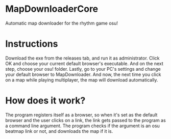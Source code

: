 # MapDownloaderCore
 Automatic map downloader for the rhythm game osu!
# Instructions
 Download the exe from the releases tab, and run it as administrator. Click OK and choose your current default browser's executable. And on the next step, choose your osu! folder. Lastly, go to your PC's settings and change your default browser to MapDownloader. And now, the next time you click on a map while playing multiplayer, the map will download automatically.
# How does it work?
 The program registers itself as a browser, so when it's set as the default browser and the user clicks on a link, the link gets passed to the program as a command line argument. The program checks if the argument is an osu beatmap link or not, and downloads the map if it is.
